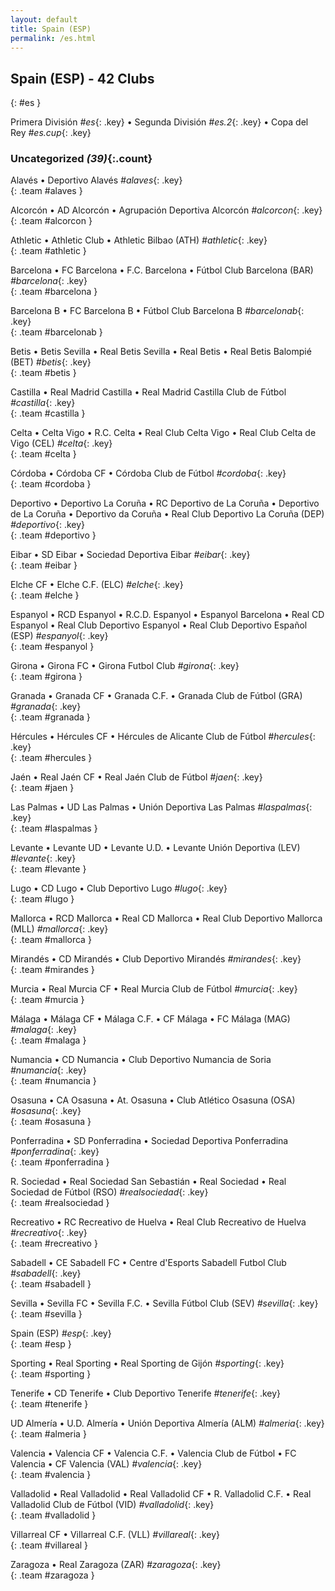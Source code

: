 ```yaml
---
layout: default
title: Spain (ESP)
permalink: /es.html
---
```



## Spain (ESP) - 42 Clubs
{: #es }



 Primera División _#es_{: .key}
 •  Segunda División _#es.2_{: .key}
 •  Copa del Rey _#es.cup_{: .key}






### Uncategorized _(39)_{:.count}


Alavés • Deportivo Alavés   _#alaves_{: .key} <br>
{: .team #alaves }

Alcorcón • AD Alcorcón • Agrupación Deportiva Alcorcón   _#alcorcon_{: .key} <br>
{: .team #alcorcon }

Athletic • Athletic Club • Athletic Bilbao  (ATH)  _#athletic_{: .key} <br>
{: .team #athletic }

Barcelona • FC Barcelona • F.C. Barcelona • Fútbol Club Barcelona  (BAR)  _#barcelona_{: .key} <br>
{: .team #barcelona }

Barcelona B • FC Barcelona B • Fútbol Club Barcelona B   _#barcelonab_{: .key} <br>
{: .team #barcelonab }

Betis • Betis Sevilla • Real Betis Sevilla • Real Betis • Real Betis Balompié  (BET)  _#betis_{: .key} <br>
{: .team #betis }

Castilla • Real Madrid Castilla • Real Madrid Castilla Club de Fútbol   _#castilla_{: .key} <br>
{: .team #castilla }

Celta • Celta Vigo • R.C. Celta • Real Club Celta Vigo • Real Club Celta de Vigo  (CEL)  _#celta_{: .key} <br>
{: .team #celta }

Córdoba • Córdoba CF • Córdoba Club de Fútbol   _#cordoba_{: .key} <br>
{: .team #cordoba }

Deportivo • Deportivo La Coruña • RC Deportivo de La Coruña • Deportivo de La Coruña • Deportivo da Coruña • Real Club Deportivo La Coruña  (DEP)  _#deportivo_{: .key} <br>
{: .team #deportivo }

Eibar • SD Eibar • Sociedad Deportiva Eibar   _#eibar_{: .key} <br>
{: .team #eibar }

Elche CF • Elche C.F.  (ELC)  _#elche_{: .key} <br>
{: .team #elche }

Espanyol • RCD Espanyol • R.C.D. Espanyol • Espanyol Barcelona • Real CD Espanyol • Real Club Deportivo Espanyol • Real Club Deportivo Español  (ESP)  _#espanyol_{: .key} <br>
{: .team #espanyol }

Girona • Girona FC • Girona Futbol Club   _#girona_{: .key} <br>
{: .team #girona }

Granada • Granada CF • Granada C.F. • Granada Club de Fútbol  (GRA)  _#granada_{: .key} <br>
{: .team #granada }

Hércules • Hércules CF • Hércules de Alicante Club de Fútbol   _#hercules_{: .key} <br>
{: .team #hercules }

Jaén • Real Jaén CF • Real Jaén Club de Fútbol   _#jaen_{: .key} <br>
{: .team #jaen }

Las Palmas • UD Las Palmas • Unión Deportiva Las Palmas   _#laspalmas_{: .key} <br>
{: .team #laspalmas }

Levante • Levante UD • Levante U.D. • Levante Unión Deportiva  (LEV)  _#levante_{: .key} <br>
{: .team #levante }

Lugo • CD Lugo • Club Deportivo Lugo   _#lugo_{: .key} <br>
{: .team #lugo }

Mallorca • RCD Mallorca • Real CD Mallorca • Real Club Deportivo Mallorca  (MLL)  _#mallorca_{: .key} <br>
{: .team #mallorca }

Mirandés • CD Mirandés • Club Deportivo Mirandés   _#mirandes_{: .key} <br>
{: .team #mirandes }

Murcia • Real Murcia CF • Real Murcia Club de Fútbol   _#murcia_{: .key} <br>
{: .team #murcia }

Málaga • Málaga CF • Málaga C.F. • CF Málaga • FC Málaga  (MAG)  _#malaga_{: .key} <br>
{: .team #malaga }

Numancia • CD Numancia • Club Deportivo Numancia de Soria   _#numancia_{: .key} <br>
{: .team #numancia }

Osasuna • CA Osasuna • At. Osasuna • Club Atlético Osasuna  (OSA)  _#osasuna_{: .key} <br>
{: .team #osasuna }

Ponferradina • SD Ponferradina • Sociedad Deportiva Ponferradina   _#ponferradina_{: .key} <br>
{: .team #ponferradina }

R. Sociedad • Real Sociedad San Sebastián • Real Sociedad • Real Sociedad de Fútbol  (RSO)  _#realsociedad_{: .key} <br>
{: .team #realsociedad }

Recreativo • RC Recreativo de Huelva • Real Club Recreativo de Huelva   _#recreativo_{: .key} <br>
{: .team #recreativo }

Sabadell • CE Sabadell FC • Centre d'Esports Sabadell Futbol Club   _#sabadell_{: .key} <br>
{: .team #sabadell }

Sevilla • Sevilla FC • Sevilla F.C. • Sevilla Fútbol Club  (SEV)  _#sevilla_{: .key} <br>
{: .team #sevilla }

Spain  (ESP)  _#esp_{: .key} <br>
{: .team #esp }

Sporting • Real Sporting • Real Sporting de Gijón   _#sporting_{: .key} <br>
{: .team #sporting }

Tenerife • CD Tenerife • Club Deportivo Tenerife   _#tenerife_{: .key} <br>
{: .team #tenerife }

UD Almería • U.D. Almería • Unión Deportiva Almería  (ALM)  _#almeria_{: .key} <br>
{: .team #almeria }

Valencia • Valencia CF • Valencia C.F. • Valencia Club de Fútbol • FC Valencia • CF Valencia  (VAL)  _#valencia_{: .key} <br>
{: .team #valencia }

Valladolid • Real Valladolid • Real Valladolid CF • R. Valladolid C.F. • Real Valladolid Club de Fútbol  (VID)  _#valladolid_{: .key} <br>
{: .team #valladolid }

Villarreal CF • Villarreal C.F.  (VLL)  _#villareal_{: .key} <br>
{: .team #villareal }

Zaragoza • Real Zaragoza  (ZAR)  _#zaragoza_{: .key} <br>
{: .team #zaragoza }


 
